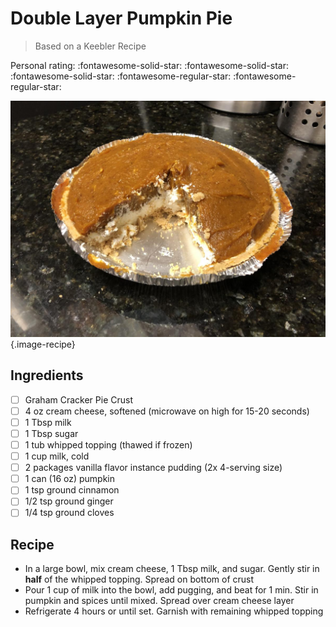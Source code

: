 # Double Layer Pumpkin Pie

> Based on a Keebler Recipe

<!-- {cts} rating=3; (User can specify rating on scale of 1-5) -->

Personal rating: :fontawesome-solid-star: :fontawesome-solid-star: :fontawesome-solid-star: :fontawesome-regular-star: :fontawesome-regular-star:

<!-- {cte} -->

<!-- {cts} name_image=double_layer_pumpkin_pie.jpeg; (User can specify image name) -->

![double_layer_pumpkin_pie.jpeg](./double_layer_pumpkin_pie.jpeg){.image-recipe}

<!-- {cte} -->

## Ingredients

- [ ] Graham Cracker Pie Crust
- [ ] 4 oz cream cheese, softened (microwave on high for 15-20 seconds)
- [ ] 1 Tbsp milk
- [ ] 1 Tbsp sugar
- [ ] 1 tub whipped topping (thawed if frozen)
- [ ] 1 cup milk, cold
- [ ] 2 packages vanilla flavor instance pudding (2x 4-serving size)
- [ ] 1 can (16 oz) pumpkin
- [ ] 1 tsp ground cinnamon
- [ ] 1/2 tsp ground ginger
- [ ] 1/4 tsp ground cloves

## Recipe

- In a large bowl, mix cream cheese, 1 Tbsp milk, and sugar. Gently stir in **half** of the whipped topping. Spread on bottom of crust
- Pour 1 cup of milk into the bowl, add pugging, and beat for 1 min. Stir in pumpkin and spices until mixed. Spread over cream cheese layer
- Refrigerate 4 hours or until set. Garnish with remaining whipped topping
